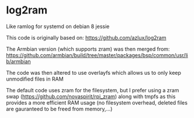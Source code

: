# log2ram
Like ramlog for systemd on debian 8 jessie

This code is originally based on: https://github.com/azlux/log2ram

The Armbian version (which supports zram) was then merged from: https://github.com/armbian/build/tree/master/packages/bsp/common/usr/lib/armbian

The code was then altered to use overlayfs which allows us to only keep unmodified files in RAM

The default code uses zram for the filesystem, but I prefer using a zram swap (https://github.com/novaspirit/rpi_zram) along with tmpfs as this
provides a more efficient RAM usage (no filesystem overhead, deleted files are gauranteed to be freed from memory,...)
